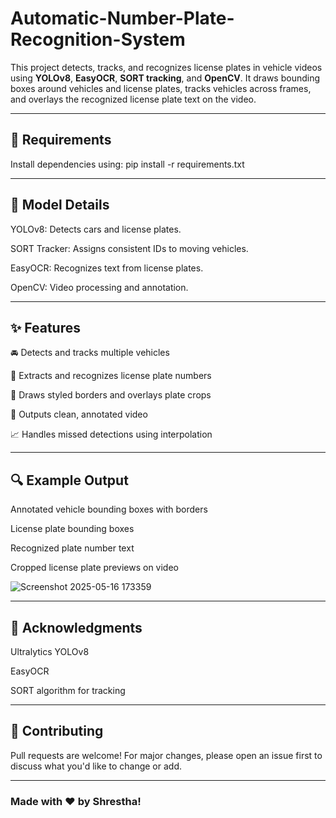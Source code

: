 # Automatic-Number-Plate-Recognition-System

This project detects, tracks, and recognizes license plates in vehicle videos using **YOLOv8**, **EasyOCR**, **SORT tracking**, and **OpenCV**. It draws bounding boxes around vehicles and license plates, tracks vehicles across frames, and overlays the recognized license plate text on the video.

---

## 🔧 Requirements

Install dependencies using: pip install -r requirements.txt

---

## 🧠 Model Details

YOLOv8: Detects cars and license plates.

SORT Tracker: Assigns consistent IDs to moving vehicles.

EasyOCR: Recognizes text from license plates.

OpenCV: Video processing and annotation.

---

## ✨ Features

🚘 Detects and tracks multiple vehicles

🔢 Extracts and recognizes license plate numbers

🎨 Draws styled borders and overlays plate crops

🎥 Outputs clean, annotated video

📈 Handles missed detections using interpolation

---

## 🔍 Example Output

Annotated vehicle bounding boxes with borders

License plate bounding boxes

Recognized plate number text

Cropped license plate previews on video


![Screenshot 2025-05-16 173359](https://github.com/user-attachments/assets/4c7e8b44-e923-43aa-b7fb-ae855008503e)

---

## 🙌 Acknowledgments

Ultralytics YOLOv8

EasyOCR

SORT algorithm for tracking

---

## 🤝 Contributing

Pull requests are welcome! For major changes, please open an issue first to discuss what you'd like to change or add.

---

### Made with ❤️ by Shrestha!



